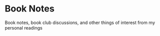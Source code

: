 # Book Notes
 Book notes, book club discussions, and other things of interest from my personal readings
